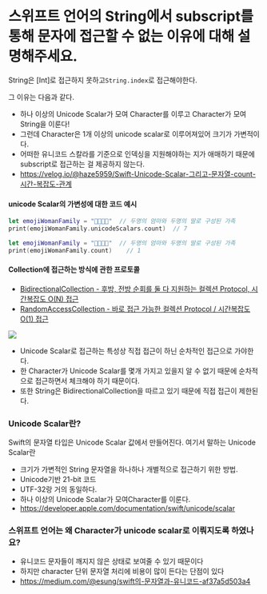 # 스위프트 언어의 String에서 subscript를 통해 문자에 접근할 수 없는 이유에 대해 설명해주세요.

String은 [Int]로 접근하지 못하고`String.index`로 접근해야한다.

그 이유는 다음과 같다.
- 하나 이상의 Unicode Scalar가 모여 Character를 이루고 Character가 모여 String을 이룬다!
- 그런데 Character은 1개 이상의 unicode scalar로 이루어져있어 크기가 가변적이다.
- 어떠한 유니코드 스칼라를 기준으로 인덱싱을 지원해야하는 지가 애매하기 때문에 subscript로 접근하는 걸 제공하지 않는다.
- https://velog.io/@haze5959/Swift-Unicode-Scalar-그리고-문자열-count-시간-복잡도-관계


#### unicode Scalar의 가변성에 대한 코드 예시
```swift 
let emojiWomanFamily = "👩‍👩‍👧‍👧"  // 두명의 엄마와 두명의 딸로 구성된 가족
print(emojiWomanFamily.unicodeScalars.count)  // 7

let emojiWomanFamily = "👩‍👩‍👧‍👧"  // 두명의 엄마와 두명의 딸로 구성된 가족
print(emojiWomanFamily.count)    // 1
```

#### Collection에 접근하는 방식에 관한 프로토콜
- [BidirectionalCollection - 후방, 전방 순회를 둘 다 지원하는 컬렉션 Protocol, 시간복잡도 O(N) 접근](https://0urtrees.tistory.com/120)
- [RandomAccessCollection - 바로 접근 가능한 컬렉션 Protocol / 시간복잡도 O(1) 접근](https://0urtrees.tistory.com/138)

![](https://i.imgur.com/Yl9QXzh.png)

- Unicode Scalar로 접근하는 특성상 직접 접근이 하닌 순차적인 접근으로 가야한다.
- 한 Character가 Unicode Scalar를 몇개 가지고 있을지 알 수 없기 때문에 순차적으로 접근하면서 체크해야 하기 때문이다. 
- 또한 String은 BidirectionalCollection을 따르고 있기 때문에 직접 접근이 제한된다.

### Unicode Scalar란?
Swift의 문자열 타입은 Unicode Scalar 값에서 만들어진다. 여기서 말하는 Unicode Scalar란
- 크기가 가변적인 String 문자열을 하나하나 개별적으로 접근하기 위한 방법.
- Unicode기반 21-bit 코드
- UTF-32랑 거의 동일하다.
- 하나 이상의 Unicode Scalar가 모여Character를 이룬다.
- https://developer.apple.com/documentation/swift/unicode/scalar

### 스위프트 언어는 왜 Character가 unicode scalar로 이뤄지도록 하였나요?
- 유니코드 문자들이 깨지지 않은 상태로 보여줄 수 있기 때문이다
- 하지만 character 단위 문자열 처리에 비용이 많이 든다는 단점이 있다
- https://medium.com/@esung/swift의-문자열과-유니코드-af37a5d503a4
